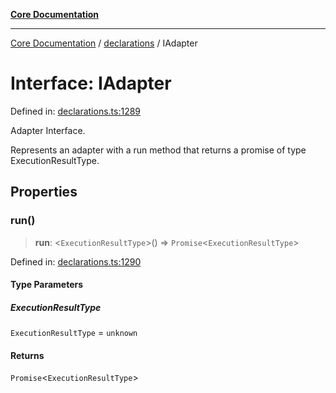 [**Core Documentation**](../../README.md)

***

[Core Documentation](../../README.md) / [declarations](../README.md) / IAdapter

# Interface: IAdapter

Defined in: [declarations.ts:1289](https://github.com/stonemjs/core/blob/e2fddc9518734748c09a72d4b4064dd1d4c1288c/src/declarations.ts#L1289)

Adapter Interface.

Represents an adapter with a run method that returns a promise of type ExecutionResultType.

## Properties

### run()

> **run**: \<`ExecutionResultType`\>() => `Promise`\<`ExecutionResultType`\>

Defined in: [declarations.ts:1290](https://github.com/stonemjs/core/blob/e2fddc9518734748c09a72d4b4064dd1d4c1288c/src/declarations.ts#L1290)

#### Type Parameters

##### ExecutionResultType

`ExecutionResultType` = `unknown`

#### Returns

`Promise`\<`ExecutionResultType`\>
